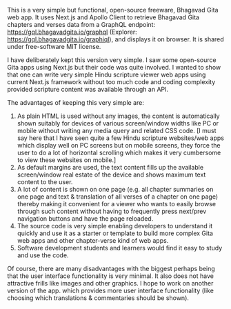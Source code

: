 This is a very simple but functional, open-source freeware, Bhagavad Gita web app. It uses Next.js and Apollo Client to retrieve Bhagavad Gita chapters and verses data from a GraphQL endpoint: https://gql.bhagavadgita.io/graphql (Explorer: https://gql.bhagavadgita.io/graphiql), and displays it on browser. It is shared under free-software MIT license.

I have deliberately kept this version very simple. I saw some open-source Gita apps using Next.js but their code was quite involved. I wanted to show that one can write very simple Hindu scripture viewer web apps using current Next.js framework without too much code and coding complexity provided scripture content was available through an API.

The advantages of keeping this very simple are:

1. As plain HTML is used without any images, the content is automatically shown suitably for devices of various screen/window widths like PC or mobile without writing any media query and related CSS code. [I must say here that I have seen quite a few Hindu scripture websites/web apps which display well on PC screens but on mobile screens, they force the user to do a lot of horizontal scrolling which makes it very cumbersome to view these websites on mobile.]
2. As default margins are used, the text content fills up the available screen/window real estate of the device and shows maximum text content to the user.
3. A lot of content is shown on one page (e.g. all chapter summaries on one page and text & translation of all verses of a chapter on one page) thereby making it convenient for a viewer who wants to easily browse through such content without having to frequently press next/prev navigation buttons and have the page reloaded.
4. The source code is very simple enabling developers to understand it quickly and use it as a starter or
   template to build more complex Gita web apps and other chapter-verse kind of web apps.
5. Software development students and learners would find it easy to study and use the code.

Of course, there are many disadvantages with the biggest perhaps being that the user interface functionality is very minimal. It also does not have attractive frills like images and other graphics. I hope to work on another version of the app. which provides more user interface functionality (like choosing which translations & commentaries should be shown).
